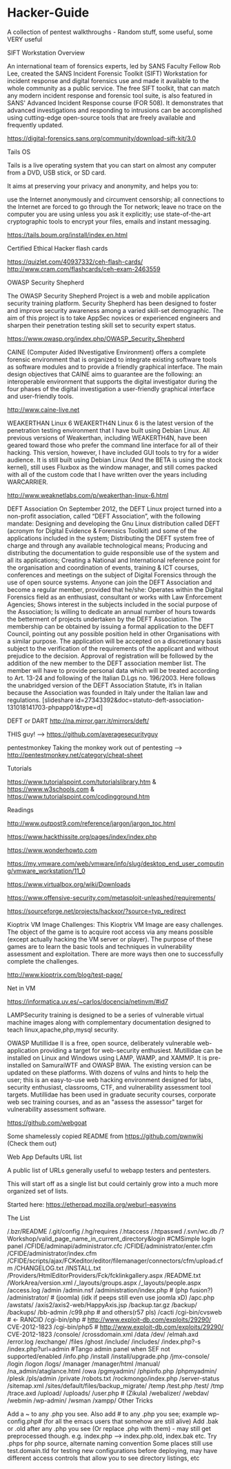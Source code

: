 # Hacker-Guide
A collection of pentest walkthroughs - Random stuff, some useful, some VERY useful

SIFT Workstation Overview

An international team of forensics experts, led by SANS Faculty Fellow Rob Lee, created the SANS Incident Forensic Toolkit (SIFT) Workstation for incident response and digital forensics use and made it available to the whole community as a public service. The free SIFT toolkit, that can match any modern incident response and forensic tool suite, is also featured in SANS' Advanced Incident Response course (FOR 508). It demonstrates that advanced investigations and responding to intrusions can be accomplished using cutting-edge open-source tools that are freely available and frequently updated.

https://digital-forensics.sans.org/community/download-sift-kit/3.0

Tails OS

Tails is a live operating system that you can start on almost any computer from a DVD, USB stick, or SD card.

It aims at preserving your privacy and anonymity, and helps you to:

use the Internet anonymously and circumvent censorship;
all connections to the Internet are forced to go through the Tor network;
leave no trace on the computer you are using unless you ask it explicitly;
use state-of-the-art cryptographic tools to encrypt your files, emails and instant messaging.

https://tails.boum.org/install/index.en.html

Certified Ethical Hacker flash cards

https://quizlet.com/40937332/ceh-flash-cards/
http://www.cram.com/flashcards/ceh-exam-2463559

OWASP Security Shepherd

The OWASP Security Shepherd Project is a web and mobile application security training platform. Security Shepherd has been designed to foster and improve security awareness among a varied skill-set demographic. The aim of this project is to take AppSec novices or experienced engineers and sharpen their penetration testing skill set to security expert status.

https://www.owasp.org/index.php/OWASP_Security_Shepherd

CAINE (Computer Aided INvestigative Environment) offers a complete forensic environment that is organized to integrate existing software tools as software modules and to provide a friendly graphical interface.
The main design objectives that CAINE aims to guarantee are the following:
an interoperable environment that supports the digital investigator during the four phases of the digital investigation
a user-friendly graphical interface and user-friendly tools.

http://www.caine-live.net

WEAKERTHAN Linux 6
WEAKERTH4N Linux 6 is the latest version of the penetration testing environment that I have built using Debian Linux. All previous versions of Weakerthan, including WEAKERTH4N, have been geared toward those who prefer the command line interface for all of their hacking. This version, however, I have included GUI tools to try for a wider audience. It is still built using Debian Linux (And the BETA is using the stock kernel), still uses Fluxbox as the window manager, and still comes packed with all of the custom code that I have written over the years including WARCARRIER.

http://www.weaknetlabs.com/p/weakerthan-linux-6.html

DEFT Association
On September 2012, the DEFT Linux project turned into a non-profit association, called “DEFT Association”, with the following mandate:
Designing and developing the Gnu Linux distribution called DEFT (acronym for Digital Evidence & Forensics Toolkit) and some of the applications included in the system;
Distributing the DEFT system free of charge and through any available technological means;
Producing and distributing the documentation to guide responsible use of the system and all its applications;
Creating a National and International reference point for the organisation and coordination of events, training & ICT  courses, conferences and meetings on the subject of Digital Forensics through the use of open source systems.
Anyone can join the DEFT Association and become a regular member, provided that he/she:
Operates within the Digital Forensics field as an enthusiast, consultant or works with Law Enforcement Agencies;
Shows interest in the subjects included in the social purpose of the Association;
Is willing to dedicate an annual number of hours towards the betterment of  projects undertaken by the DEFT Association.
The membership can be obtained by issuing a formal application to the DEFT Council, pointing out any possible position held in other Organisations with a similar purpose. The application will be accepted on a discretionary basis subject to the verification of the requirements of the applicant and without prejudice to the decision.
Approval of registration will be followed by the addition of the new member to the DEFT association member list. The member will have to provide personal data which will be treated according to Art. 13-24 and following of the Italian D.Lgs no. 196/2003.
Here follows the unabridged version of the DEFT Association Statute, it’s in Italian because the Association was founded in Italy under the Italian law and regulations.
[slideshare id=27343392&doc=statuto-deft-association-131018141703-phpapp01&type=d]

DEFT or DART http://na.mirror.garr.it/mirrors/deft/

THIS guy! --> https://github.com/averagesecurityguy

pentestmonkey
Taking the monkey work out of pentesting --> http://pentestmonkey.net/category/cheat-sheet

Tutorials

https://www.tutorialspoint.com/tutorialslibrary.htm
&
https://www.w3schools.com
&
https://www.tutorialspoint.com/codingground.htm

Readings

http://www.outpost9.com/reference/jargon/jargon_toc.html

https://www.hackthissite.org/pages/index/index.php

https://www.wonderhowto.com

https://my.vmware.com/web/vmware/info/slug/desktop_end_user_computing/vmware_workstation/11_0

https://www.virtualbox.org/wiki/Downloads

https://www.offensive-security.com/metasploit-unleashed/requirements/

https://sourceforge.net/projects/hackxor/?source=typ_redirect

Kioptrix VM Image Challenges:
This Kioptrix VM Image are easy challenges. The object of the game is to acquire
root access via any means possible (except actually hacking the VM server or player).
The purpose of these games are to learn the basic tools and techniques in vulnerability
assessment and exploitation. There are more ways then one to successfully complete the challenges.

http://www.kioptrix.com/blog/test-page/

Net in VM

https://informatica.uv.es/~carlos/docencia/netinvm/#id7

LAMPSecurity training is designed to be a series of vulnerable virtual machine images along with complementary documentation designed to teach linux,apache,php,mysql security.


OWASP Mutillidae II is a free, open source, deliberately vulnerable web-application providing a target for web-security enthusiest. Mutillidae can be installed on Linux and Windows using LAMP, WAMP, and XAMMP. It is pre-installed on SamuraiWTF and OWASP BWA. The existing version can be updated on these platforms. With dozens of vulns and hints to help the user; this is an easy-to-use web hacking environment designed for labs, security enthusiast, classrooms, CTF, and vulnerability assessment tool targets. Mutillidae has been used in graduate security courses, corporate web sec training courses, and as an "assess the assessor" target for vulnerability assessment software.

https://github.com/webgoat



Some shamelessly copied README from https://github.com/pwnwiki (Check them out)


Web App Defaults URL list

A public list of URLs generally useful to webapp testers and pentesters.

This will start off as a single list but could certainly grow into a much more organized set of lists.

Started here: https://etherpad.mozilla.org/weburl-easywins

The List

/.bzr/README
/.git/config
/.hg/requires
/.htaccess
/.htpasswd
/.svn/wc.db
/?Workshop/valid_page_name_in_current_directory&login #CMSimple login panel
/CFIDE/adminapi/administrator.cfc
/CFIDE/administrator/enter.cfm
/CFIDE/administrator/index.cfm
/CFIDE/scripts/ajax/FCKeditor/editor/filemanager/connectors/cfm/upload.cfm
/CHANGELOG.txt
/INSTALL.txt
/Providers/HtmlEditorProviders/Fck/fcklinkgallery.aspx
/README.txt
/WorkArea/version.xml
/_layouts/groups.aspx
/_layouts/people.aspx
/access.log
/admin
/admin.nsf
/administration/index.php #  (php fusion?)
/administrator/ #  (joomla) (idk if peeps still even use joomla xD)
/apc.php
/awstats/
/axis2/axis2-web/HappyAxis.jsp
/backup.tar.gz
/backup/
/backups/
/bb-admin
/c99.php # and others(r57 pls)
/cacti
/cgi-bin/cvsweb # <- RANCID
/cgi-bin/php # http://www.exploit-db.com/exploits/29290/ CVE-2012-1823
/cgi-bin/php5 # http://www.exploit-db.com/exploits/29290/ CVE-2012-1823
/console/
/crossdomain.xml
/data
/dev/
/elmah.axd
/error.log
/exchange/
/files
/ghost
/include/
/includes/
/index.php?-s
/index.php?url=admin #Tango admin panel when SEF not supported/enabled
/info.php
/install
/install/upgrade.php
/jmx-console/
/login
/logon
/logs/
/manager
/manager/html
/manual/
/na_admin/ataglance.html
/owa
/pgmyadmin/
/phpinfo.php
/phpmyadmin/
/plesk
/pls/admin
/private
/robots.txt
/rockmongo/index.php
/server-status
/sitemap.xml
/sites/default/files/backup_migrate/
/temp
/test.php
/test/
/tmp
/trace.axd
/upload/
/uploads/
/user.php #   (Zikula)
/webalizer/
/webdav/
/webmin
/wp-admin/
/wsman
/xampp/
Other Tricks

Add a ~ to any .php you see.
Also add # to any .php you see; example wp-config.php# (for all the emacs users that somehow are still alive)
Add .bak or .old after any .php you see (Or replace .php with them) - may still get preprocessed though. e.g. index.php --> index.php.old, index.bak etc.
Try .phps for php source, alternate naming convention
Some places still use test.domain.tld for testing new configurations before deploying, may have different access controls that allow you to see directory listings, etc


